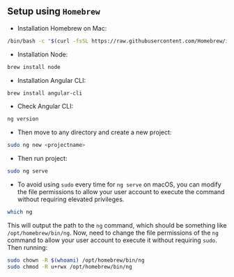 ## Setup using `Homebrew`
- Installation Homebrew on Mac:
```bash
/bin/bash -c "$(curl -fsSL https://raw.githubusercontent.com/Homebrew/install/HEAD/install.sh)"
```

- Installation Node:
```bash
brew install node
```

- Installation Angular CLI:
```bash
brew install angular-cli
```

- Check Angular CLI:
```bash
ng version
```

- Then move to any directory and create a new project:
```bash
sudo ng new <projectname>
```

- Then run project:
```bash
sudo ng serve
```

- To avoid using `sudo` every time for `ng serve` on macOS, you can modify the file permissions to allow your user account to execute the command without requiring elevated privileges.
```bash
which ng
```
This will output the path to the `ng` command, which should be something like `/opt/homebrew/bin/ng`.
Now, need to change the file permissions of the `ng` command to allow your user account to execute it without requiring `sudo`. Then running:

```bash
sudo chown -R $(whoami) /opt/homebrew/bin/ng
sudo chmod -R u+rwx /opt/homebrew/bin/ng
```
